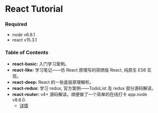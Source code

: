 # React Tutorial


### Required

* node v6.8.1
* react v15.3.1

### Table of Contents

* **react-basic:** 入门学习案例。
* **react-like:** 学习笔记——仿 React 原理写的简陋版 React, 纯原生 ES6 实现。
* **react-deep:** React 的一些底层原理解析。
* **react-redux:** 学习 redux, 官方案例——TodoList 及 redux 部分源码解读。
* **react-router:** v4+ 源码解读。顺便做了一个简单的在线打卡 app.node v8.6.0.
  * [详情]('./react-router-deep')
